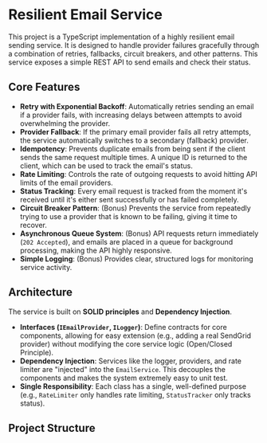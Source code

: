 # Resilient Email Service

This project is a TypeScript implementation of a highly resilient email sending service. It is designed to handle provider failures gracefully through a combination of retries, fallbacks, circuit breakers, and other patterns. This service exposes a simple REST API to send emails and check their status.

## Core Features

- **Retry with Exponential Backoff**: Automatically retries sending an email if a provider fails, with increasing delays between attempts to avoid overwhelming the provider.
- **Provider Fallback**: If the primary email provider fails all retry attempts, the service automatically switches to a secondary (fallback) provider.
- **Idempotency**: Prevents duplicate emails from being sent if the client sends the same request multiple times. A unique ID is returned to the client, which can be used to track the email's status.
- **Rate Limiting**: Controls the rate of outgoing requests to avoid hitting API limits of the email providers.
- **Status Tracking**: Every email request is tracked from the moment it's received until it's either sent successfully or has failed completely.
- **Circuit Breaker Pattern**: (Bonus) Prevents the service from repeatedly trying to use a provider that is known to be failing, giving it time to recover.
- **Asynchronous Queue System**: (Bonus) API requests return immediately (`202 Accepted`), and emails are placed in a queue for background processing, making the API highly responsive.
- **Simple Logging**: (Bonus) Provides clear, structured logs for monitoring service activity.

## Architecture

The service is built on **SOLID principles** and **Dependency Injection**.

- **Interfaces (`IEmailProvider`, `ILogger`)**: Define contracts for core components, allowing for easy extension (e.g., adding a real SendGrid provider) without modifying the core service logic (Open/Closed Principle).
- **Dependency Injection**: Services like the logger, providers, and rate limiter are "injected" into the `EmailService`. This decouples the components and makes the system extremely easy to unit test.
- **Single Responsibility**: Each class has a single, well-defined purpose (e.g., `RateLimiter` only handles rate limiting, `StatusTracker` only tracks status).

## Project Structure
